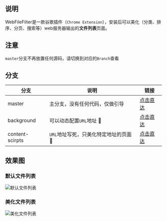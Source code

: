 ## 说明
WebFileFilter是一款谷歌插件（`Chrome Extension`），安装后可以美化（分类、排序、分页、搜索等）web服务器输出的**文件列表**页面。

## 注意
`master`分支不再放置任何源码，请切换到对应的`Branch`查看

## 分支
| 分支 | 说明 | 链接 |
| ------ | ------ | ------ |
| master | 主分支，没有任何代码，仅做引导 | [点击直达](https://github.com/oppoic/WebFileFilter/tree/master) |
| background | 可以动态配置`URL`地址 :turtle: | [点击直达](https://github.com/oppoic/WebFileFilter/tree/background) |
| content-scirpts | `URL`地址写死，只美化特定地址的页面 :rocket: | [点击直达](https://github.com/oppoic/WebFileFilter/tree/content-scripts) |

## 效果图
### 默认文件列表
![默认文件列表](https://github.com/oppoic/WebFileFilter/blob/master/pic/list-origin.png)
### 美化文件列表
![美化文件列表](https://github.com/oppoic/WebFileFilter/blob/master/pic/list-format.png)
